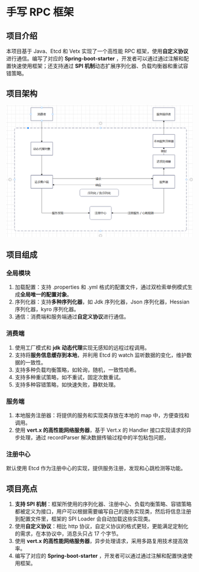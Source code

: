 # 手写 RPC 框架

## 项目介绍 

本项目基于 Java、Etcd 和 Vetx 实现了一个高性能 RPC 框架，使用**自定义协议**进行通信。编写了对应的 **Spring-boot-starter** ，开发者可以通过通过注解和配置快速使用框架；还支持通过 **SPI 机制**动态扩展序列化器、负载均衡器和重试容错策略。

## 项目架构

![image-20241025112834618](./img/image-20240818160936315.png)



## 项目组成

### 全局模块

1. 加载配置：支持 .properties 和 .yml 格式的配置文件，通过双检索单例模式生成**全局唯一的配置对象**。
2. 序列化器：支持**多种序列化器**，如 Jdk 序列化器，Json 序列化器，Hessian 序列化器，kyro 序列化器。
3. 通信：消费端和服务端通过**自定义协议**进行通信。

### 消费端

1. 使用工厂模式和 **jdk 动态代理**实现无感知的远程过程调用。
2. 支持将**服务信息缓存到本地**，并利用 Etcd 的 watch 监听数据的变化，维护数据的一致性。
3. 支持多种负载均衡策略，如轮询，随机，一致性哈希。
4. 支持多种重试策略，如不重试，固定次数重试。
5. 支持多种容错策略，如快速失败，静默处理。

### 服务端

1. 本地服务注册器：将提供的服务和实现类存放在本地的 map 中，方便查找和调用。
2. 使用 **vert.x 的高性能网络服务器**，基于 Vert.x 的 Handler 接口实现请求的异步处理，通过 recordParser 解决数据传输过程中的半包粘包问题，

### 注册中心

默认使用 Etcd 作为注册中心的实现，提供服务注册，发现和心跳检测等功能。

## 项目亮点

1. **支持 SPI 机制**：框架所使用的序列化器、注册中心、负载均衡策略、容错策略都被定义为接口，用户可以根据需要编写自己的服务实现类，然后将信息注册到配置文件里，框架的 SPI Loader 会自动加载这些实现类。
2. 使用**自定义协议**：相比 http 协议，自定义协议的格式更轻，更能满足定制化的需求，在本协议中，消息头只占 17 个字节。
3. 使用 **vert.x 的高性能网络服务器**，异步处理请求，采用多路复用技术提高效率。
4. 编写了对应的 **Spring-boot-starter** ，开发者可以通过通过注解和配置快速使用框架。

